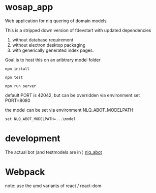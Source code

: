 # wosap_app

Web application for nlq quering of domain models 

This is a stripped down version of fdevstart
with updated dependencies

 1. without database requirement
 2. without electron desktop packaging
 3. with generically generated index pages. 

Goal is to host this on an aribtrary model folder


```
npm install 

npm test

npm run server
```

default PORT is 42042, but can be overridden via environment 
set PORT=8080

the model can be set via environment NLQ_ABOT_MODELPATH
```
set NLQ_ABOT_MODELPATH=...\model
```

# development 

The actual bot (and testmodels are in ) [nlq_abot](https://github.com/jfseb/nlq_abot/tree/main)


# Webpack 

note:  use the umd variants of  react / react-dom 